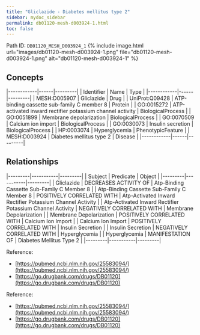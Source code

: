 ```yaml
---
title: "Gliclazide - Diabetes mellitus type 2"
sidebar: mydoc_sidebar
permalink: db01120-mesh-d003924-1.html
toc: false 
---
```



Path ID: `DB01120_MESH_D003924_1`
{% include image.html url="images/db01120-mesh-d003924-1.png" file="db01120-mesh-d003924-1.png" alt="db01120-mesh-d003924-1" %}

## Concepts

|------------|------|---------|
| Identifier | Name | Type    |
|------------|------|---------|
| MESH:D005907 | Gliclazide | Drug |
| UniProt:Q09428 | ATP-binding cassette sub-family C member 8 | Protein |
| GO:0015272 | ATP-activated inward rectifier potassium channel activity | BiologicalProcess |
| GO:0051899 | Membrane depolarization | BiologicalProcess |
| GO:0070509 | Calcium ion import | BiologicalProcess |
| GO:0030073 | Insulin secretion | BiologicalProcess |
| HP:0003074 | Hyperglycemia | PhenotypicFeature |
| MESH:D003924 | Diabetes mellitus type 2 | Disease |
|------------|------|---------|

## Relationships

|---------|-----------|---------|
| Subject | Predicate | Object  |
|---------|-----------|---------|
| Gliclazide | DECREASES ACTIVITY OF | Atp-Binding Cassette Sub-Family C Member 8 |
| Atp-Binding Cassette Sub-Family C Member 8 | POSITIVELY CORRELATED WITH | Atp-Activated Inward Rectifier Potassium Channel Activity |
| Atp-Activated Inward Rectifier Potassium Channel Activity | NEGATIVELY CORRELATED WITH | Membrane Depolarization |
| Membrane Depolarization | POSITIVELY CORRELATED WITH | Calcium Ion Import |
| Calcium Ion Import | POSITIVELY CORRELATED WITH | Insulin Secretion |
| Insulin Secretion | NEGATIVELY CORRELATED WITH | Hyperglycemia |
| Hyperglycemia | MANIFESTATION OF | Diabetes Mellitus Type 2 |
|---------|-----------|---------|

Reference: 
  - [https://pubmed.ncbi.nlm.nih.gov/25583094/](https://pubmed.ncbi.nlm.nih.gov/25583094/)
  - [https://go.drugbank.com/drugs/DB01120](https://go.drugbank.com/drugs/DB01120)

Reference: 
  - [https://pubmed.ncbi.nlm.nih.gov/25583094/](https://pubmed.ncbi.nlm.nih.gov/25583094/)
  - [https://go.drugbank.com/drugs/DB01120](https://go.drugbank.com/drugs/DB01120)
